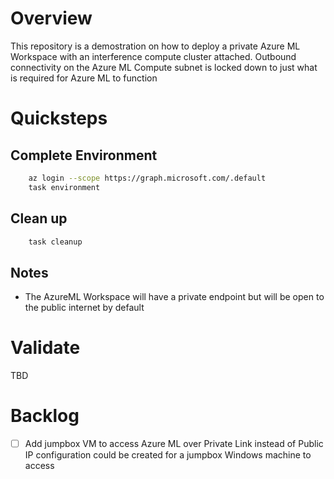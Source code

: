 # Overview

This repository is a demostration on how to deploy a private Azure ML Workspace with an interference compute cluster attached. Outbound connectivity on the Azure ML Compute subnet is locked down to just what is required for Azure ML to function


# Quicksteps
## Complete Environment
```bash
    az login --scope https://graph.microsoft.com/.default
    task environment
```

## Clean up
```bash
    task cleanup
```

## Notes
* The AzureML Workspace will have a private endpoint but will be open to the public internet by default

# Validate 
TBD

# Backlog
- [ ] Add jumpbox VM to access Azure ML over Private Link instead of Public IP configuration could be created for a jumpbox Windows machine to access 

